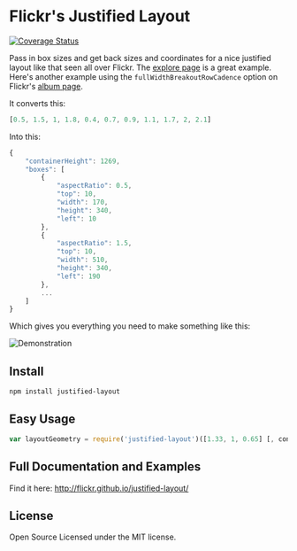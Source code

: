 # Flickr's Justified Layout

[![Coverage Status](https://coveralls.io/repos/github/flickr/justified-layout/badge.svg?branch=master)](https://coveralls.io/github/flickr/justified-layout?branch=master)

Pass in box sizes and get back sizes and coordinates for a nice justified layout like that seen all
over Flickr. The <a href="https://www.flickr.com/explore">explore page</a> is a great example. Here's
another example using the `fullWidthBreakoutRowCadence` option on Flickr's
<a href="https://www.flickr.com/photos/dataichi/albums/72157650151574962">album page</a>.

It converts this:

```js
[0.5, 1.5, 1, 1.8, 0.4, 0.7, 0.9, 1.1, 1.7, 2, 2.1]
```

Into this:

```js
{
    "containerHeight": 1269,
    "boxes": [
        {
            "aspectRatio": 0.5,
            "top": 10,
            "width": 170,
            "height": 340,
            "left": 10
        },
        {
            "aspectRatio": 1.5,
            "top": 10,
            "width": 510,
            "height": 340,
            "left": 190
        },
        ...
    ]
}
```

Which gives you everything you need to make something like this:

![Demonstration](https://cloud.githubusercontent.com/assets/43693/14033849/f5cffb58-f1da-11e5-9763-dce7e90835e1.png)


## Install

`npm install justified-layout`


## Easy Usage

```js
var layoutGeometry = require('justified-layout')([1.33, 1, 0.65] [, config])
```


## Full Documentation and Examples

Find it here: http://flickr.github.io/justified-layout/


## License

Open Source Licensed under the MIT license.